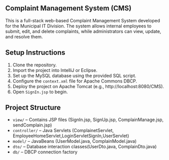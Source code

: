 ## Complaint Management System (CMS)

This is a full-stack web-based Complaint Management System developed for the Municipal IT Division. The system allows internal employees to submit, edit, and delete complaints, while administrators can view, update, and resolve them.

## Setup Instructions

1. Clone the repository.
2. Import the project into IntelliJ or Eclipse.
3. Set up the MySQL database using the provided SQL script.
4. Configure the `context.xml` file for Apache Commons DBCP.
5. Deploy the project on Apache Tomcat (e.g., http://localhost:8080/CMS).
6. Open `SignIn.jsp` to begin.


## Project Structure

- `view/` – Contains JSP files (SignIn.jsp, SignUp.jsp, ComplainManage.jsp, sendComplain.jsp)
- `controller/` – Java Servlets (ComplainetServlet, EmployeeHomeServlet,LoginServletSignIn,UserServlet)
- `model/` – JavaBeans (UserModel.java, ComplainModel.java)
- `dto/` – Database interaction classes(UserDto.java, ComplainDto.java)
- `db/` – DBCP connection factory
